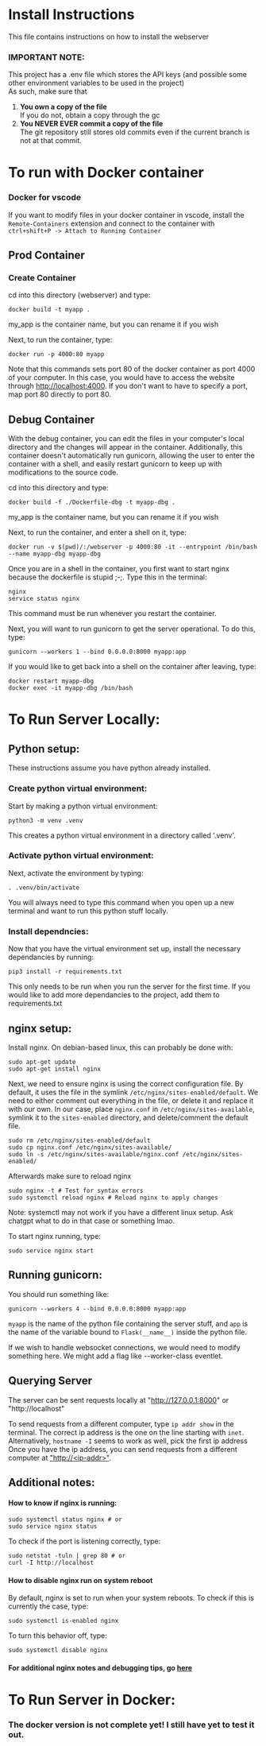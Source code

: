 # Install Instructions

This file contains instructions on how to install the webserver

### IMPORTANT NOTE:
This project has a .env file which stores the API keys (and possible some other environment variables to be used in the project)\
As such, make sure that 
1. **You own a copy of the file**\
If you do not, obtain a copy through the gc
2. **You NEVER EVER commit a copy of the file**\
The git repository still stores old commits even if the current branch is not at that commit.


# To run with Docker container

### Docker for vscode
If you want to modify files in your docker container in vscode, install the `Remote-Containers` extension and connect to the container with `ctrl+shift+P -> Attach to Running Container`

## Prod Container

### Create Container

cd into this directory (webserver) and type:
```
docker build -t myapp .
```
my_app is the container name, but you can rename it if you wish

Next, to run the container, type:
```
docker run -p 4000:80 myapp
```
Note that this commands sets port 80 of the docker container as port 4000 of your computer. In this case, you would have to access the website through [http://localhost:4000](http://localhost:4000). If you don't want to have to specify a port, map port 80 directly to port 80.


## Debug Container

With the debug container, you can edit the files in your computer's local directory and the changes will appear in the container. Additionally, this container doesn't automatically run gunicorn, allowing the user to enter the container with a shell, and easily restart gunicorn to keep up with modifications to the source code.

cd into this directory and type:
```
docker build -f ./Dockerfile-dbg -t myapp-dbg .
```
my_app is the container name, but you can rename it if you wish

Next, to run the container, and enter a shell on it, type:
```
docker run -v $(pwd)/:/webserver -p 4000:80 -it --entrypoint /bin/bash --name myapp-dbg myapp-dbg
```

Once you are in a shell in the container, you first want to start nginx because the dockerfile is stupid ;-;. Type this in the terminal:
```
nginx
service status nginx
```
This command must be run whenever you restart the container.

Next, you will want to run gunicorn to get the server operational. To do this, type: 
```
gunicorn --workers 1 --bind 0.0.0.0:8000 myapp:app
```

If you would like to get back into a shell on the container after leaving, type:
```
docker restart myapp-dbg
docker exec -it myapp-dbg /bin/bash 
```


# To Run Server Locally:

## Python setup:

These instructions assume you have python already installed.

### Create python virtual environment:

Start by making a python virtual environment:
```
python3 -m venv .venv
```
This creates a python virtual environment in a directory called '.venv'.

### Activate python virtual environment:
Next, activate the environment by typing:
```
. .venv/bin/activate
```
You will always need to type this command when you open up a new terminal and want to run this python stuff locally.

### Install dependncies:

Now that you have the virtual environment set up, install the necessary dependancies by running:
```
pip3 install -r requirements.txt
```
This only needs to be run when you run the server for the first time. If you would like to add more dependancies to the project, add them to requirements.txt

## nginx setup:

Install nginx. On debian-based linux, this can probably be done with:
```
sudo apt-get update
sudo apt-get install nginx
```

Next, we need to ensure nginx is using the correct configuration file. By default, it uses the file in the symlink `/etc/nginx/sites-enabled/default`. We need to either comment out everything in the file, or delete it and replace it with our own. In our case, place `nginx.conf` in `/etc/nginx/sites-available`, symlink it to the `sites-enabled` directory, and delete/comment the default file.
```
sudo rm /etc/nginx/sites-enabled/default
sudo cp nginx.conf /etc/nginx/sites-available/
sudo ln -s /etc/nginx/sites-available/nginx.conf /etc/nginx/sites-enabled/
```

Afterwards make sure to reload nginx
```
sudo nginx -t # Test for syntax errors
sudo systemctl reload nginx # Reload nginx to apply changes
```
Note: systemctl may not work if you have a different linux setup. Ask chatgpt what to do in that case or something lmao.

To start nginx running, type:
```
sudo service nginx start
```

## Running gunicorn:

You should run something like:
```
gunicorn --workers 4 --bind 0.0.0.0:8000 myapp:app
```
`myapp` is the name of the python file containing the server stuff, and `app` is the name of the variable bound to `Flask(__name__)` inside the python file.

If we wish to handle websocket connections, we would need to modify something here. We might add a flag like --worker-class eventlet.

## Querying Server
The server can be sent requests locally at "http://127.0.0.1:8000" or "http://localhost"

To send requests from a different computer, type `ip addr show` in the terminal. The correct ip address is the one on the line starting with `inet`.\
Alternatively, `hostname -I` seems to work as well, pick the first ip address\
Once you have the ip address, you can send requests from a different computer at ["http://\<ip-addr\>"](http://<ip-addr>). 


## Additional notes:
#### How to know if nginx is running:
```
sudo systemctl status nginx # or
sudo service nginx status
```
To check if the port is listening correctly, type:
```
sudo netstat -tuln | grep 80 # or
curl -I http://localhost
```

#### How to disable nginx run on system reboot
By default, nginx is set to run when your system reboots. To check if this is currently the case, type:
```
sudo systemctl is-enabled nginx
```

To turn this behavior off, type:
```
sudo systemctl disable nginx
```

#### For additional nginx notes and debugging tips, go [here](./notes/nginx_notes.md)


# To Run Server in Docker:

### The docker version is not complete yet! I still have yet to test it out.
